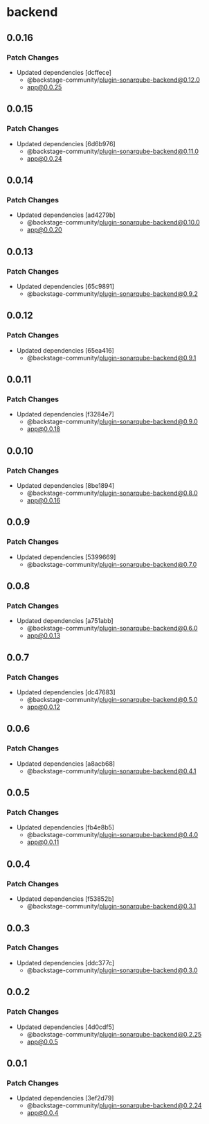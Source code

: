 # backend

## 0.0.16

### Patch Changes

- Updated dependencies [dcffece]
  - @backstage-community/plugin-sonarqube-backend@0.12.0
  - app@0.0.25

## 0.0.15

### Patch Changes

- Updated dependencies [6d6b976]
  - @backstage-community/plugin-sonarqube-backend@0.11.0
  - app@0.0.24

## 0.0.14

### Patch Changes

- Updated dependencies [ad4279b]
  - @backstage-community/plugin-sonarqube-backend@0.10.0
  - app@0.0.20

## 0.0.13

### Patch Changes

- Updated dependencies [65c9891]
  - @backstage-community/plugin-sonarqube-backend@0.9.2

## 0.0.12

### Patch Changes

- Updated dependencies [65ea416]
  - @backstage-community/plugin-sonarqube-backend@0.9.1

## 0.0.11

### Patch Changes

- Updated dependencies [f3284e7]
  - @backstage-community/plugin-sonarqube-backend@0.9.0
  - app@0.0.18

## 0.0.10

### Patch Changes

- Updated dependencies [8be1894]
  - @backstage-community/plugin-sonarqube-backend@0.8.0
  - app@0.0.16

## 0.0.9

### Patch Changes

- Updated dependencies [5399669]
  - @backstage-community/plugin-sonarqube-backend@0.7.0

## 0.0.8

### Patch Changes

- Updated dependencies [a751abb]
  - @backstage-community/plugin-sonarqube-backend@0.6.0
  - app@0.0.13

## 0.0.7

### Patch Changes

- Updated dependencies [dc47683]
  - @backstage-community/plugin-sonarqube-backend@0.5.0
  - app@0.0.12

## 0.0.6

### Patch Changes

- Updated dependencies [a8acb68]
  - @backstage-community/plugin-sonarqube-backend@0.4.1

## 0.0.5

### Patch Changes

- Updated dependencies [fb4e8b5]
  - @backstage-community/plugin-sonarqube-backend@0.4.0
  - app@0.0.11

## 0.0.4

### Patch Changes

- Updated dependencies [f53852b]
  - @backstage-community/plugin-sonarqube-backend@0.3.1

## 0.0.3

### Patch Changes

- Updated dependencies [ddc377c]
  - @backstage-community/plugin-sonarqube-backend@0.3.0

## 0.0.2

### Patch Changes

- Updated dependencies [4d0cdf5]
  - @backstage-community/plugin-sonarqube-backend@0.2.25
  - app@0.0.5

## 0.0.1

### Patch Changes

- Updated dependencies [3ef2d79]
  - @backstage-community/plugin-sonarqube-backend@0.2.24
  - app@0.0.4

